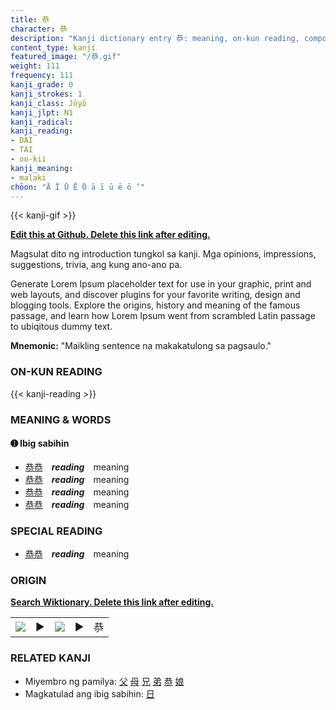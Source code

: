 ```yaml
---
title: 恭
character: 恭
description: "Kanji dictionary entry 恭: meaning, on-kun reading, compounds, origin, related kanji"
content_type: kanji
featured_image: "/恭.gif"
weight: 111
frequency: 111
kanji_grade: 0
kanji_strokes: 1
kanji_class: Jōyō
kanji_jlpt: N1
kanji_radical: 
kanji_reading: 
- DAI
- TAI
- oo-kii
kanji_meaning:
- malaki
chōon: "Ā Ī Ū Ē Ō ā ī ū ē ō ’"
---
```

[//]: # (Don't edit the line below. Kanji animated GIF code is automatically generated.)
{{< kanji-gif >}}

[//]: # (Edit below this line.)

**[Edit this at Github. Delete this link after editing.](https://github.com/tim0g/tim/tree/main/content/kanji/恭/index.md)**

Magsulat dito ng introduction tungkol sa kanji. Mga opinions, impressions, suggestions, trivia, ang kung ano-ano pa.

Generate Lorem Ipsum placeholder text for use in your graphic, print and web layouts, and discover plugins for your favorite writing, design and blogging tools. Explore the origins, history and meaning of the famous passage, and learn how Lorem Ipsum went from scrambled Latin passage to ubiqitous dummy text.
 
**Mnemonic:** "Maikling sentence na makakatulong sa pagsaulo."

### ON-KUN READING

[//]: # (Don't edit the line below. ON-KUN READING code is automatically generated.)
{{< kanji-reading >}}

### MEANING & WORDS

#### ➊ **Ibig sabihin**
  - [恭](../恭)[恭](../恭)　***reading***　meaning
  - [恭](../恭)[恭](../恭)　***reading***　meaning
  - [恭](../恭)[恭](../恭)　***reading***　meaning
  - [恭](../恭)[恭](../恭)　***reading***　meaning

### SPECIAL READING
  - [恭](../恭)[恭](../恭)　***reading***　meaning

### ORIGIN

**[Search Wiktionary. Delete this link after editing.](https://wiktionary.org/wiki/恭)**
<table class="kanji-table"><tr><td>
<img src="60px-恭-bronze.svg.png">
</td><td>▶</td><td>
<img src="60px-恭-oracle.svg.png">
</td><td>▶</td>
<td class="kanji-origin">恭</td>
</tr></table>

### RELATED KANJI
- Miyembro ng pamilya: [父](../父) [母](../母) [兄](../兄) [弟](../弟) [恭](../恭) [娘](../娘)
- Magkatulad ang ibig sabihin: [日](../日)
